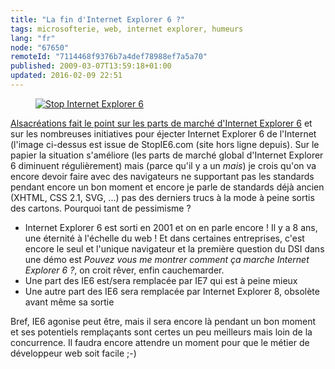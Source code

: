```yaml
---
title: "La fin d'Internet Explorer 6 ?"
tags: microsofterie, web, internet explorer, humeurs
lang: "fr"
node: "67650"
remoteId: "7114468f9376b7a4def78988ef7a5a70"
published: 2009-03-07T13:59:18+01:00
updated: 2016-02-09 22:51
---
```

<figure class="object-center"><a href="/images/stop-internet-explorer-6.png"><img loading="lazy" src="/images//stop-internet-explorer-6.png" alt="Stop Internet Explorer 6">
</a></figure>


[Alsacréations fait le point sur les parts de marché d'Internet Explorer
6](http://www.alsacreations.com/actu/lire/670-internet-explorer-6-agonise.html)
et sur les nombreuses initiatives pour éjecter Internet Explorer 6 de l'Internet
(l'image ci-dessus est issue de StopIE6.com (site hors ligne depuis). Sur le
papier la situation s'améliore (les parts de marché global d'Internet Explorer 6
diminuent régulièrement) mais (parce qu'il y a un *mais*) je crois qu'on va
encore devoir faire avec des navigateurs ne supportant pas les standards pendant
encore un bon moment et encore je parle de standards déjà
ancien
(XHTML, CSS 2.1, SVG, ...) pas des derniers trucs à la mode à peine sortis des
cartons. Pourquoi tant de pessimisme ?

* Internet Explorer 6 est sorti en 2001 et on en parle encore ! Il y a 8 ans,
  une éternité à l'échelle du web ! Et dans certaines entreprises, c'est encore
  le seul et l'unique navigateur et la première question du DSI dans une démo
  est *Pouvez vous me montrer comment ça marche Internet Explorer 6 ?*, on croit
  rêver, enfin cauchemarder.
* Une part des IE6 est/sera remplacée par IE7 qui est à peine mieux
* Une autre part des IE6 sera remplacée par Internet Explorer 8, obsolète avant
  même sa sortie


Bref, IE6 agonise peut être, mais il sera encore là pendant un bon moment et ses
potentiels remplaçants sont certes un peu meilleurs mais loin de la concurrence.
Il faudra encore attendre un moment pour que le métier de développeur web soit
facile ;-)
